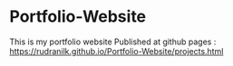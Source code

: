 # Portfolio-Website
This is my portfolio website
Published at github pages : https://rudranilk.github.io/Portfolio-Website/projects.html
